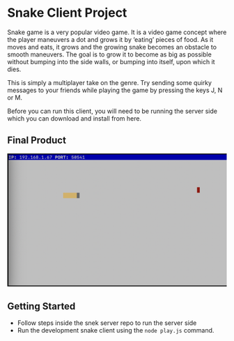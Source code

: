 # Snake Client Project

Snake game is a very popular video game. It is a video game concept where the player maneuvers a dot and grows it by ‘eating’ pieces of food. As it moves and eats, it grows and the growing snake becomes an obstacle to smooth maneuvers. The goal is to grow it to become as big as possible without bumping into the side walls, or bumping into itself, upon which it dies.

This is simply a multiplayer take on the genre. Try sending some quirky messages to your friends while playing the game by pressing the keys J, N or M.

Before you can run this client, you will need to be running the server side which you can download and install from here. 

## Final Product

!["screenshot"](screenshot.png)


## Getting Started

- Follow steps inside the snek server repo to run the server side
- Run the development snake client using the `node play.js` command.